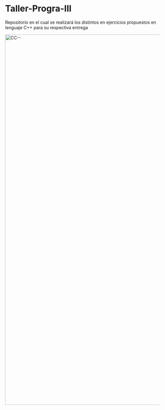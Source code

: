 # Taller-Progra-III
Repositorio en el cual se realizará los distintos en ejercicios propuestos en lenguaje C++ para su respectiva entrega 

<img width="1200" alt="CC--" src="https://github.com/Dumarr/Taller-Progra-III/assets/108911234/ea3f6114-c778-4d65-bd93-89a85a84ee0a">



